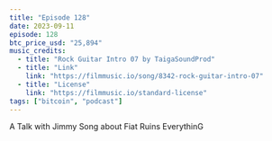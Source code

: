 ```yaml
---
title: "Episode 128"
date: 2023-09-11
episode: 128
btc_price_usd: "25,894"
music_credits:
  - title: "Rock Guitar Intro 07 by TaigaSoundProd"
  - title: "Link"
    link: "https://filmmusic.io/song/8342-rock-guitar-intro-07"
  - title: "License"
    link: "https://filmmusic.io/standard-license"
tags: ["bitcoin", "podcast"]
---
```


A Talk with Jimmy Song about Fiat Ruins EverythinG